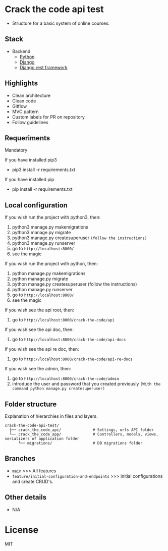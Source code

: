 # Crack the code api test

- Structure for a basic system of online courses.

## Stack

- Backend
  - [Python](https://www.python.org/)
  - [Django](https://www.djangoproject.com/)
  - [Django rest framework](https://www.django-rest-framework.org/)

## Highlights

- Clean architecture
- Clean code
- Gitflow
- MVC pattern
- Custom labels for PR on repository
- Follow guidelines

## Requeriments
Mandatory

If you have installed pip3
- pip3 install -r requirements.txt

If you have installed pip
- pip install -r requirements.txt 

## Local configuration
If you wish run the project with python3, then:

1. python3 manage.py makemigrations
2. python3 manage.py migrate
3. python3 manage.py createsuperuser `(follow the instructions)`
4. python3 manage.py runserver
5. go to `http://localhost:8000/`
6. see the magic

If you wish run the project with python, then:

1. python manage.py makemigrations
2. python manage.py migrate
3. python manage.py createsuperuser (follow the instructions)
4. python manage.py runserver
4. go to `http://localhost:8000/`
5. see the magic

If you wish see the api root, then:

1. go to `http://localhost:8000/crack-the-code/api`

If you wish see the api doc, then:

1. go to `http://localhost:8000/crack-the-code/api-docs`

If you wish see the api re doc, then:

1. go to `http://localhost:8000/crack-the-code/api-re-docs`

If you wish see the admin, then:

1. go to `http://localhost:8000/crack-the-code/admin`
2. introduce the user and password that you created previously `(With the command python manage.py createsuperuser)`

## Folder structure
Explanation of hierarchies in files and layers.

    crack-the-code-api-test/
      ├── crack_the_code_api/              # Settings, urls API folder
      └── crack_the_code_app/              # Controllers, models, views, serializers of application folder
          └── migrations/                  # DB migrations folder

## Branches

- `main` >>> All features
- `feature/initial-configuration-and-endpoints` >>> initial configurations and create CRUD's.

## Other details

- N/A

# License

MIT